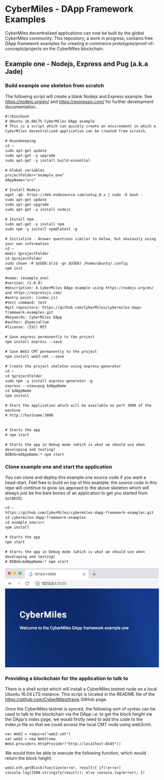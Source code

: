 # CyberMiles - DApp Framework Examples

CyberMiles decentralized applications can now be built by the global CyberMiles community. This repository, a work in progress, contains free DApp framework examples for creating e-commerce prototypes/proof-of-concepts/projects on the CyberMiles blockchain.

## Example one - Nodejs, Express and Pug (a.k.a Jade)

### Build example one skeleton from scratch

The following script will create a blank Nodejs and Express example. See https://nodejs.org/en/ and https://expressjs.com/ for further development documentation.

```
#!/bin/bash
# Ubuntu 16.04LTS CyberMiles DApp example
# This is a script which can quickly create an environment in which a CyberMiles decentralized application can be created from scratch.

# Housekeeping
cd ~
sudo apt-get update
sudo apt-get -y upgrade
sudo apt-get -y install build-essential

# Global variables
projectFolder="example_one"
dAppName="src"

# Install Nodejs
wget -qO- https://deb.nodesource.com/setup_8.x | sudo -E bash -
sudo apt-get update
sudo apt-get upgrade
sudo apt-get -y install nodejs

# Install npm
sudo apt-get -y install npm
sudo npm -y install npm@latest -g

# Initialize - Answer questions similar to below, but obviously using your own information
cd ~
mkdir $projectFolder
cd $projectFolder
sudo chown -R $USER:$(id -gn $USER) /home/ubuntu/.config
npm init

#name: (example_one) 
#version: (1.0.0) 
#description: A CyberMiles DApp example using https://nodejs.org/en/ and https://expressjs.com/
#entry point: (index.js) 
#test command: test
#git repository: https://github.com/CyberMiles/cybermiles-dapp-framework-examples.git
#keywords: CyberMiles DApp
#author: @tpmccallum
#license: (ISC) MIT

# Save express permanently to the project
npm install express --save

# Save Web3 CMT permanently to the project
npm install web3-cmt --save

# Create the project skeleton using express-generator
cd ~
cd $projectFolder
sudo npm -y install express-generator -g
express --view=pug $dAppName
cd $dAppName
npm install

# Start the application which will be available on port 3000 of the machine
# http://hostname:3000


# Starts the app 
# npm start

# Starts the app in Debug mode (which is what we should use when developing and testing)
DEBUG=$dAppName:* npm start

```

### Clone example one and start the application

You can clone and deploy this example one source code if you want a head-start. Feel free to build on top of this example; the source code in this repo will continue to grow (as apposed to the above skeleton which will always just be the bare bones of an application to get you started from scratch).

```
cd ~
https://github.com/CyberMiles/cybermiles-dapp-framework-examples.git
cd cybermiles-dapp-framework-examples
cd example_one/src
npm install

# Starts the app 
npm start

# Starts the app in Debug mode (which is what we should use when developing and testing)
# DEBUG=$dAppName:* npm start

```

![Screenshot](https://github.com/CyberMiles/cybermiles-dapp-framework-examples/blob/master/images/example_one_screenshot.png)

### Providing a blockchain for the application to talk to

There is a shell script which will install a CyberMiles testnet node on a local Ubuntu 16.04 LTS instance. This script is located in the README file of the https://github.com/CyberMiles/travis GitHub page.

Once the CyberMiles testnet is synced, the following sort of syntax can be used to talk to the blockchain via the DApp i.e. to get the block height via the DApp's index page, we would firstly need to add this code to the index.js file so that we could access the local CMT node using web3cmt.

```
var Web3 = require("web3-cmt")
var web3 = new Web3(new Web3.providers.HttpProvider("http://localhost:8545"))
```

We would then be able to execute the following function, which would return the block height.
```
web3.eth.getBlock(function(error, result){ if(!error) console.log(JSON.stringify(result)); else console.log(error); })
```

